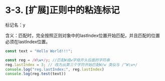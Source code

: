# 3-3. [扩展]正则中的粘连标记

标记名：y

含义：匹配时，完全按照正则对象中的lastIndex位置开始匹配，并且匹配的位置必须在lastIndex位置。

```js
const text = "Hello World!!!";

const reg = /W\w+/y; //匹配W或w字母开头后面的字符串
reg.lastIndex = 3; // 改为从第三个字符开始匹配W/w 类似与 /^W\w+/
console.log("reg.lastIndex:", reg.lastIndex)
console.log(reg.test(text))
```
